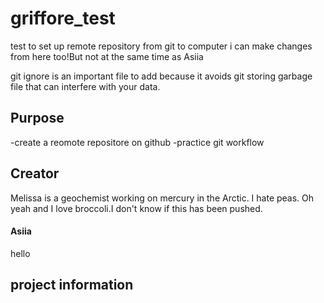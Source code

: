 # griffore_test
test to set up remote repository from git to computer
i can make changes from here too!But not at the same time as Asiia

git ignore is an important file to add because it avoids git storing garbage file that can interfere with your data.
## Purpose
-create a reomote repositore on github
-practice git workflow
## Creator

Melissa is a geochemist working on mercury in the Arctic. I hate peas.
Oh yeah and I love broccoli.I don't know if this has been pushed.

#### Asiia

hello

## project information